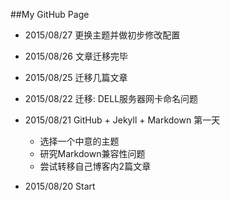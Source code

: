 ##My GitHub Page

- 2015/08/27 更换主题并做初步修改配置

- 2015/08/26 文章迁移完毕

- 2015/08/25 迁移几篇文章

- 2015/08/22 迁移: DELL服务器网卡命名问题

- 2015/08/21 GitHub + Jekyll + Markdown 第一天
  - 选择一个中意的主题
  - 研究Markdown兼容性问题
  - 尝试转移自己博客内2篇文章

- 2015/08/20 Start

